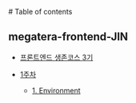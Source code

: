 ‌# Table of contents

## megatera-frontend-JIN

* [프론트엔드 생존코스 3기](README.md)

* [1주차](/learning/week1.md)
  * [1. Environment](/learning/week1/environment.md)